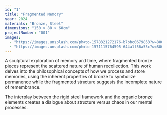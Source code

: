 ```yaml
---
id: "1"
title: "Fragmented Memory"
year: 2024
materials: "Bronze, Steel"
dimensions: "150 × 80 × 60cm"
projectNumber: "001"
images:
  - "https://images.unsplash.com/photo-1578321272176-b7bbc0679853?w=800&h=1000&fit=crop"
  - "https://images.unsplash.com/photo-1571115764595-644a1f56a55c?w=800&h=1000&fit=crop"
---
```


A sculptural exploration of memory and time, where fragmented bronze pieces represent the scattered nature of human recollection. This work delves into the philosophical concepts of how we process and store memories, using the inherent properties of bronze to symbolize permanence while the fragmented structure suggests the incomplete nature of remembrance.

The interplay between the rigid steel framework and the organic bronze elements creates a dialogue about structure versus chaos in our mental processes.